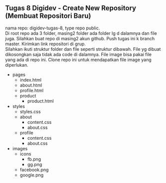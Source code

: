 ## Tugas 8 Digidev - Create New Repository (Membuat Repositori Baru)

nama repo: digidev-tugas-8, type repo public.  
Di root repo ada 3 folder, masing2 folder ada folder lg d dalamnya dan file juga. Silahkan buat repo di masing2 akun github. Push tugas ini k branch master. Kirimkan link repositori di grup.  
Silahkan ikuti struktur folder dan file seperti struktur dibawah. File yg dibuat dikosongkan saja tidak ada code di dalamnya. File image bisa pakai file yang ada di repo ini. Clone repo ini untuk mendapatkan file image yang diperlukan.

- pages
  - index.html
  - about.html
  - profile.html
  - product
    - product.html
- styles
  - styles.css
  - about
    - content.css
    - about.css
  - profile
    - content.css
    - about.css
- images
  - icons
    - fb.png
    - gg.png
  - facebook.png
  - google.png

